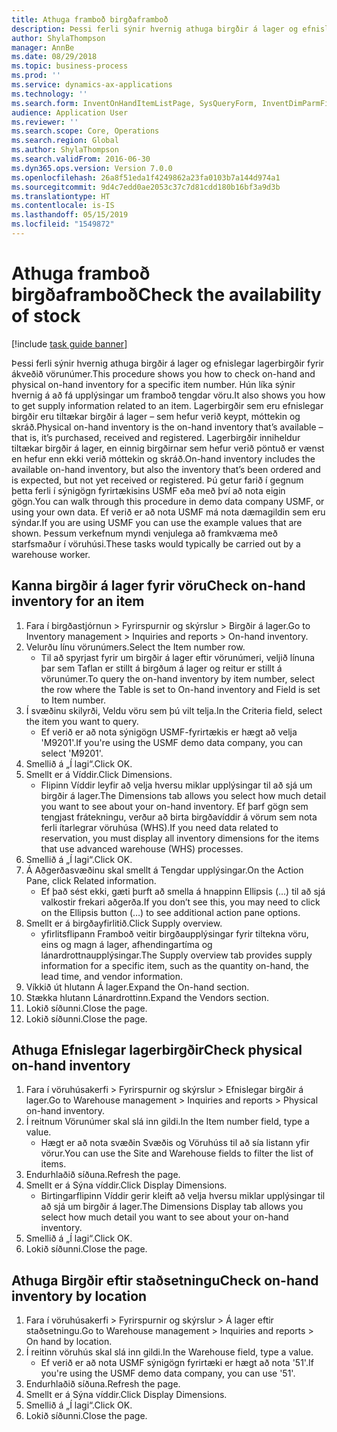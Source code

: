 ```yaml
---
title: Athuga framboð birgðaframboð
description: Þessi ferli sýnir hvernig athuga birgðir á lager og efnislegar lagerbirgðir fyrir ákveðið vörunúmer.
author: ShylaThompson
manager: AnnBe
ms.date: 08/29/2018
ms.topic: business-process
ms.prod: ''
ms.service: dynamics-ax-applications
ms.technology: ''
ms.search.form: InventOnHandItemListPage, SysQueryForm, InventDimParmFixed, InventSupply, DefaultDashboard, WHSInventPhysicalOnhand, WHSOnHand
audience: Application User
ms.reviewer: ''
ms.search.scope: Core, Operations
ms.search.region: Global
ms.author: ShylaThompson
ms.search.validFrom: 2016-06-30
ms.dyn365.ops.version: Version 7.0.0
ms.openlocfilehash: 26a8f51eda1f4249862a23fa0103b7a144d974a1
ms.sourcegitcommit: 9d4c7edd0ae2053c37c7d81cdd180b16bf3a9d3b
ms.translationtype: HT
ms.contentlocale: is-IS
ms.lasthandoff: 05/15/2019
ms.locfileid: "1549872"
---
```

# <a name="check-the-availability-of-stock"></a><span data-ttu-id="9831b-103">Athuga framboð birgðaframboð</span><span class="sxs-lookup"><span data-stu-id="9831b-103">Check the availability of stock</span></span>

[!include [task guide banner](../../includes/task-guide-banner.md)]

<span data-ttu-id="9831b-104">Þessi ferli sýnir hvernig athuga birgðir á lager og efnislegar lagerbirgðir fyrir ákveðið vörunúmer.</span><span class="sxs-lookup"><span data-stu-id="9831b-104">This procedure shows you how to check on-hand and physical on-hand inventory for a specific item number.</span></span> <span data-ttu-id="9831b-105">Hún líka sýnir hvernig á að fá upplýsingar um framboð tengdar vöru.</span><span class="sxs-lookup"><span data-stu-id="9831b-105">It also shows you how to get supply information related to an item.</span></span> <span data-ttu-id="9831b-106">Lagerbirgðir sem eru efnislegar birgðir eru tiltækar birgðir á lager – sem hefur verið keypt, móttekin og skráð.</span><span class="sxs-lookup"><span data-stu-id="9831b-106">Physical on-hand inventory is the on-hand inventory that’s available – that is, it’s purchased, received and registered.</span></span> <span data-ttu-id="9831b-107">Lagerbirgðir inniheldur tiltækar birgðir á lager, en einnig birgðirnar sem hefur verið pöntuð er vænst en hefur enn ekki verið móttekin og skráð.</span><span class="sxs-lookup"><span data-stu-id="9831b-107">On-hand inventory includes the available on-hand inventory, but also the inventory that’s been ordered and is expected, but not yet received or registered.</span></span> <span data-ttu-id="9831b-108">Þú getur farið í gegnum þetta ferli í sýnigögn fyrirtækisins USMF eða með því að nota eigin gögn.</span><span class="sxs-lookup"><span data-stu-id="9831b-108">You can walk through this procedure in demo data company USMF, or using your own data.</span></span> <span data-ttu-id="9831b-109">Ef verið er að nota USMF má nota dæmagildin sem eru sýndar.</span><span class="sxs-lookup"><span data-stu-id="9831b-109">If you are using USMF you can use the example values that are shown.</span></span> <span data-ttu-id="9831b-110">Þessum verkefnum myndi venjulega að framkvæma með starfsmaður í vöruhúsi.</span><span class="sxs-lookup"><span data-stu-id="9831b-110">These tasks would typically be carried out by a warehouse worker.</span></span>


## <a name="check-on-hand-inventory-for-an-item"></a><span data-ttu-id="9831b-111">Kanna birgðir á lager fyrir vöru</span><span class="sxs-lookup"><span data-stu-id="9831b-111">Check on-hand inventory for an item</span></span>
1. <span data-ttu-id="9831b-112">Fara í birgðastjórnun > Fyrirspurnir og skýrslur > Birgðir á lager.</span><span class="sxs-lookup"><span data-stu-id="9831b-112">Go to Inventory management > Inquiries and reports > On-hand inventory.</span></span>
2. <span data-ttu-id="9831b-113">Velurðu línu vörunúmers.</span><span class="sxs-lookup"><span data-stu-id="9831b-113">Select the Item number row.</span></span>
    * <span data-ttu-id="9831b-114">Til að spyrjast fyrir um birgðir á lager eftir vörunúmeri, veljið línuna þar sem Taflan er stillt á birgðum á lager og reitur er stillt á vörunúmer.</span><span class="sxs-lookup"><span data-stu-id="9831b-114">To query the on-hand inventory by item number, select the row where the Table is set to On-hand inventory and Field is set to Item number.</span></span>  
3. <span data-ttu-id="9831b-115">Í svæðinu skilyrði, Veldu vöru sem þú vilt telja.</span><span class="sxs-lookup"><span data-stu-id="9831b-115">In the Criteria field, select the item you want to query.</span></span>
    * <span data-ttu-id="9831b-116">Ef verið er að nota sýnigögn USMF-fyrirtækis er hægt að velja 'M9201'.</span><span class="sxs-lookup"><span data-stu-id="9831b-116">If you're using the USMF demo data company, you can select 'M9201'.</span></span>  
4. <span data-ttu-id="9831b-117">Smellið á „Í lagi“.</span><span class="sxs-lookup"><span data-stu-id="9831b-117">Click OK.</span></span>
5. <span data-ttu-id="9831b-118">Smellt er á Víddir.</span><span class="sxs-lookup"><span data-stu-id="9831b-118">Click Dimensions.</span></span>
    * <span data-ttu-id="9831b-119">Flipinn Víddir leyfir að velja hversu miklar upplýsingar til að sjá um birgðir á lager.</span><span class="sxs-lookup"><span data-stu-id="9831b-119">The Dimensions tab allows you select how much detail you want to see about your on-hand inventory.</span></span> <span data-ttu-id="9831b-120">Ef þarf gögn sem tengjast frátekningu, verður að birta birgðavíddir á vörum sem nota ferli ítarlegrar vöruhúsa (WHS).</span><span class="sxs-lookup"><span data-stu-id="9831b-120">If you need data related to reservation, you must display all inventory dimensions for the items that use advanced warehouse (WHS) processes.</span></span>  
6. <span data-ttu-id="9831b-121">Smellið á „Í lagi“.</span><span class="sxs-lookup"><span data-stu-id="9831b-121">Click OK.</span></span>
7. <span data-ttu-id="9831b-122">Á Aðgerðasvæðinu skal smellt á Tengdar upplýsingar.</span><span class="sxs-lookup"><span data-stu-id="9831b-122">On the Action Pane, click Related information.</span></span>
    * <span data-ttu-id="9831b-123">Ef það sést ekki, gæti þurft að smella á hnappinn Ellipsis (...) til að sjá valkostir frekari aðgerða.</span><span class="sxs-lookup"><span data-stu-id="9831b-123">If you don’t see this, you may need to click on the Ellipsis button (…) to see additional action pane options.</span></span>  
8. <span data-ttu-id="9831b-124">Smellt er á birgðayfirlitið.</span><span class="sxs-lookup"><span data-stu-id="9831b-124">Click Supply overview.</span></span>
    * <span data-ttu-id="9831b-125">yfirlitsflipann Framboð veitir birgðaupplýsingar fyrir tiltekna vöru, eins og magn á lager, afhendingartíma og lánardrottnaupplýsingar.</span><span class="sxs-lookup"><span data-stu-id="9831b-125">The Supply overview tab provides supply information for a specific item, such as the quantity on-hand, the lead time, and vendor information.</span></span>  
9. <span data-ttu-id="9831b-126">Víkkið út hlutann Á lager.</span><span class="sxs-lookup"><span data-stu-id="9831b-126">Expand the On-hand section.</span></span>
10. <span data-ttu-id="9831b-127">Stækka hlutann Lánardrottinn.</span><span class="sxs-lookup"><span data-stu-id="9831b-127">Expand the Vendors section.</span></span>
11. <span data-ttu-id="9831b-128">Lokið síðunni.</span><span class="sxs-lookup"><span data-stu-id="9831b-128">Close the page.</span></span>
12. <span data-ttu-id="9831b-129">Lokið síðunni.</span><span class="sxs-lookup"><span data-stu-id="9831b-129">Close the page.</span></span>

## <a name="check-physical-on-hand-inventory"></a><span data-ttu-id="9831b-130">Athuga Efnislegar lagerbirgðir</span><span class="sxs-lookup"><span data-stu-id="9831b-130">Check physical on-hand inventory</span></span>
1. <span data-ttu-id="9831b-131">Fara í vöruhúsakerfi > Fyrirspurnir og skýrslur > Efnislegar birgðir á lager.</span><span class="sxs-lookup"><span data-stu-id="9831b-131">Go to Warehouse management > Inquiries and reports > Physical on-hand inventory.</span></span>
2. <span data-ttu-id="9831b-132">Í reitnum Vörunúmer skal slá inn gildi.</span><span class="sxs-lookup"><span data-stu-id="9831b-132">In the Item number field, type a value.</span></span>
    * <span data-ttu-id="9831b-133">Hægt er að nota svæðin Svæðis og Vöruhúss til að sía listann yfir vörur.</span><span class="sxs-lookup"><span data-stu-id="9831b-133">You can use the Site and Warehouse fields to filter the list of items.</span></span>  
3. <span data-ttu-id="9831b-134">Endurhlaðið síðuna.</span><span class="sxs-lookup"><span data-stu-id="9831b-134">Refresh the page.</span></span>
4. <span data-ttu-id="9831b-135">Smellt er á Sýna víddir.</span><span class="sxs-lookup"><span data-stu-id="9831b-135">Click Display Dimensions.</span></span>
    * <span data-ttu-id="9831b-136">Birtingarflipinn Víddir gerir kleift að velja hversu miklar upplýsingar til að sjá um birgðir á lager.</span><span class="sxs-lookup"><span data-stu-id="9831b-136">The Dimensions Display tab allows you select how much detail you want to see about your on-hand inventory.</span></span>  
5. <span data-ttu-id="9831b-137">Smellið á „Í lagi“.</span><span class="sxs-lookup"><span data-stu-id="9831b-137">Click OK.</span></span>
6. <span data-ttu-id="9831b-138">Lokið síðunni.</span><span class="sxs-lookup"><span data-stu-id="9831b-138">Close the page.</span></span>

## <a name="check-on-hand-inventory-by-location"></a><span data-ttu-id="9831b-139">Athuga Birgðir eftir staðsetningu</span><span class="sxs-lookup"><span data-stu-id="9831b-139">Check on-hand inventory by location</span></span>
1. <span data-ttu-id="9831b-140">Fara í vöruhúsakerfi > Fyrirspurnir og skýrslur > Á lager eftir staðsetningu.</span><span class="sxs-lookup"><span data-stu-id="9831b-140">Go to Warehouse management > Inquiries and reports > On hand by location.</span></span>
2. <span data-ttu-id="9831b-141">Í reitinn vöruhús skal slá inn gildi.</span><span class="sxs-lookup"><span data-stu-id="9831b-141">In the Warehouse field, type a value.</span></span>
    * <span data-ttu-id="9831b-142">Ef verið er að nota USMF sýnigögn fyrirtæki er hægt að nota '51'.</span><span class="sxs-lookup"><span data-stu-id="9831b-142">If you're using the USMF demo data company, you can use '51'.</span></span>  
3. <span data-ttu-id="9831b-143">Endurhlaðið síðuna.</span><span class="sxs-lookup"><span data-stu-id="9831b-143">Refresh the page.</span></span>
4. <span data-ttu-id="9831b-144">Smellt er á Sýna víddir.</span><span class="sxs-lookup"><span data-stu-id="9831b-144">Click Display Dimensions.</span></span>
5. <span data-ttu-id="9831b-145">Smellið á „Í lagi“.</span><span class="sxs-lookup"><span data-stu-id="9831b-145">Click OK.</span></span>
6. <span data-ttu-id="9831b-146">Lokið síðunni.</span><span class="sxs-lookup"><span data-stu-id="9831b-146">Close the page.</span></span>

